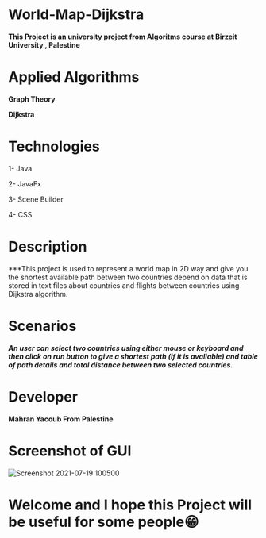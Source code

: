 # World-Map-Dijkstra


**This Project is an university project from Algoritms course at Birzeit University , Palestine**

# Applied Algorithms 

   **Graph Theory**
   
   **Dijkstra**
   
# Technologies 
  1- Java 
  
  2- JavaFx
  
  3- Scene Builder
  
  4- CSS
  
 # Description 
 
  ***This project is used to represent a world map in 2D way and give you the shortest available path between two countries depend on data that is stored 
  in text files about countries and flights between countries using Dijkstra algorithm.
   
 # Scenarios

   ***An user can select two countries using either mouse or keyboard and then click on run button to give a shortest path (if it is avaliable)
    and table of path details and total distance between two selected countries.***
   
  # Developer 
  
   **Mahran Yacoub From Palestine**
   
  # Screenshot of GUI
  
   ![Screenshot 2021-07-19 100500](https://user-images.githubusercontent.com/77076151/126117249-d59a5aa0-af1a-421b-bc1e-65c6e8295204.png)

  
   
  # Welcome and I hope this Project will be useful for some people😁
  
  
